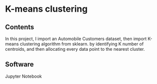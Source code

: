 # K-means clustering
## Contents
In this project, I import an Automobile Customers dataset, then import K-means clustering algorithm from sklearn. by identifying K number of centroids, and then allocating every data point to the nearest cluster. 

## Software
Jupyter Notebook
